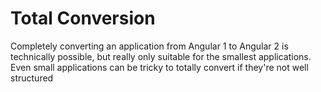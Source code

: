 # Total Conversion

Completely converting an application from Angular 1 to Angular 2 is technically
possible, but really only suitable for the smallest applications.  Even small
applications can be tricky to totally convert if they're not well structured

